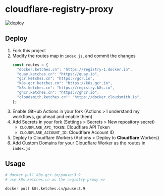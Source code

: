# cloudflare-registry-proxy

![deploy](https://github.com/ketches/cloudflare-registry-proxy/actions/workflows/deploy.yaml/badge.svg)

## Deploy

1. Fork this project
2. Modify the routes map in `index.js`, and commit the changes
   ```javascript
   const routes = {
     "docker.ketches.cn": "https://registry-1.docker.io",
     "quay.ketches.cn": "https://quay.io",
     "gcr.ketches.cn": "https://gcr.io",
     "k8s-gcr.ketches.cn": "https://k8s.gcr.io",
     "k8s.ketches.cn": "https://registry.k8s.io",
     "ghcr.ketches.cn": "https://ghcr.io",
     "cloudsmith.ketches.cn": "https://docker.cloudsmith.io",
   };
   ```
3. Enable GitHub Actions in your fork (Actions > I understand my workflows, go ahead and enable them)
4. Add Secrets in your fork (Settings > Secrets > New repository secret)
   - `CLOUDFLARE_API_TOKEN`: Cloudflare API Token
   - `CLOUDFLARE_ACCOUNT_ID`: Cloudflare Account ID
5. Deploy to Cloudflare Workers (Actions > Deploy to **Cloudflare** Workers)
6. Add Custom Domains for your Cloudflare Worker as the routes in `index.js`

## Usage

```bash
# docker pull k8s.gcr.io/pause:3.9
# use k8s.ketches.cn as the registry proxy =>

docker pull k8s.ketches.cn/pause:3.9
```